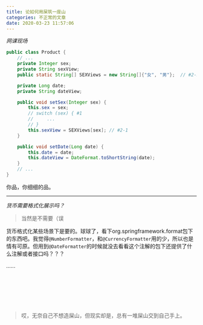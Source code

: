 ```yaml
---
title: 论如何用屎筑一座山
categories: 不正常的文章
date: 2020-03-23 11:57:06
---
```


<!-- more -->

*网课现场*

```java
public class Product {
    // ...
    private Integer sex;
    private String sexView;
    public static String[] SEXViews = new String[]{"女", "男"};  // #2-2

    private Long date;
    private String dateView;

    public void setSex(Integer sex) {
        this.sex = sex;
        // switch (sex) { #1
        //     ...
        // }
        this.sexView = SEXViews[sex]; // #2-1
    }

    public void setDate(Long date) {
        this.date = date;
        this.dateView = DateFormat.toShortString(date);
    }
    // ...
}
```

你品，你细细的品。

-----

*货币需要格式化展示吗？*

> 当然是不需要（误

货币格式化某些场景下是要的。球球了，看下org.springframework.format包下的东西吧。我觉得`@NumberFormatter`，和`@CurrencyFormatter`用的少，所以也是情有可原。但用到`@DateFormatter`的时候就没去看看这个注解的包下还提供了什么注解或者接口吗？？？

*......*

<br/>
<br/>
<br/>
<br/>
<br/>

> 哎，无奈自己不想造屎山，但现实却是，总有一堆屎山交到自己手上。

